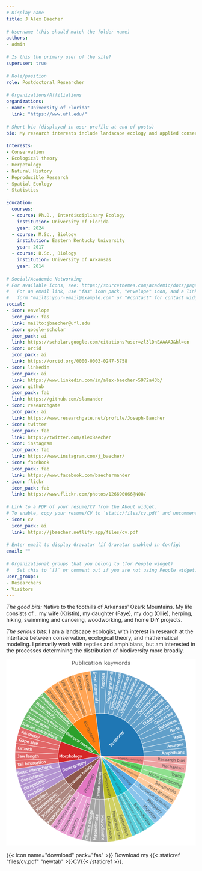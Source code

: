 ```yaml
---
# Display name
title: J Alex Baecher

# Username (this should match the folder name)
authors:
- admin

# Is this the primary user of the site?
superuser: true

# Role/position
role: Postdoctoral Researcher 

# Organizations/Affiliations
organizations:
- name: "University of Florida"
  link: "https://www.ufl.edu/"

# Short bio (displayed in user profile at end of posts)
bio: My research interests include landscape ecology and applied conservation of reptiles and amphibians

Interests:
- Conservation 
- Ecological theory
- Herpetology
- Natural History
- Reproducible Research
- Spatial Ecology
- Statistics

Education:
  courses:
  - course: Ph.D., Interdisciplinary Ecology
    institution: University of Florida
    year: 2024
  - course: M.Sc., Biology
    institution: Eastern Kentucky University
    year: 2017
  - course: B.Sc., Biology
    institution: University of Arkansas
    year: 2014

# Social/Academic Networking
# For available icons, see: https://sourcethemes.com/academic/docs/page-builder/#icons
#   For an email link, use "fas" icon pack, "envelope" icon, and a link in the
#   form "mailto:your-email@example.com" or "#contact" for contact widget.
social:
- icon: envelope
  icon_pack: fas
  link: mailto:jbaecher@ufl.edu 
- icon: google-scholar
  icon_pack: ai
  link: https://scholar.google.com/citations?user=zl3lDnEAAAAJ&hl=en
- icon: orcid
  icon_pack: ai
  link: https://orcid.org/0000-0003-0247-5758
- icon: linkedin
  icon_pack: ai
  link: https://www.linkedin.com/in/alex-baecher-5972a43b/
- icon: github
  icon_pack: fab
  link: https://github.com/slamander
- icon: researchgate
  icon_pack: ai
  link: https://www.researchgate.net/profile/Joseph-Baecher
- icon: twitter
  icon_pack: fab
  link: https://twitter.com/AlexBaecher
- icon: instagram
  icon_pack: fab
  link: https://www.instagram.com/j_baecher/
- icon: facebook
  icon_pack: fab
  link: https://www.facebook.com/baechermander
- icon: flickr
  icon_pack: fab
  link: https://www.flickr.com/photos/126690066@N08/
  
# Link to a PDF of your resume/CV from the About widget.
# To enable, copy your resume/CV to `static/files/cv.pdf` and uncomment the lines below.
- icon: cv
  icon_pack: ai
  link: https://jbaecher.netlify.app/files/cv.pdf

# Enter email to display Gravatar (if Gravatar enabled in Config)
email: ""

# Organizational groups that you belong to (for People widget)
#   Set this to `[]` or comment out if you are not using People widget.
user_groups:
- Researchers
- Visitors
---
```


*The good bits:*
Native to the foothills of Arkansas' Ozark Mountains. My life consists of... my wife (Kristin), my daughter (Faye), my dog (Ollie), herping, hiking, swimming and canoeing, woodworking, and home DIY projects.

*The serious bits:*
I am a landscape ecologist, with interest in research at the interface between conservation, ecological theory, and mathematical modeling. I primarily work with reptiles and amphibians, but am interested in the processes determining the distribution of biodiversity more broadly. 

![Research topics by keywords listed in Alex's publications](static/media/keywords.png)

{{< icon name="download" pack="fas" >}} Download my {{< staticref "files/cv.pdf" "newtab" >}}CV{{< /staticref >}}.

